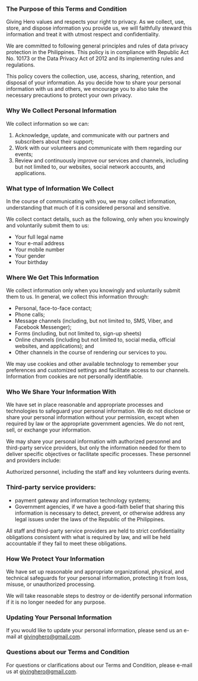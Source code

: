 ### The Purpose of this Terms and Condition

Giving Hero values and respects your right to privacy. As we collect, use, store, and dispose information you provide us, we will faithfully steward this information and treat it with utmost respect and confidentiality.

We are committed to following general principles and rules of data privacy protection in the Philippines. This policy is in compliance with Republic Act No. 10173 or the Data Privacy Act of 2012 and its implementing rules and regulations.

This policy covers the collection, use, access, sharing, retention, and disposal of your information. As you decide how to share your personal information with us and others, we encourage you to also take the necessary precautions to protect your own privacy.



### Why We Collect Personal Information

We collect information so we can:

1. Acknowledge, update, and communicate with our partners and subscribers about their support;
2. Work with our volunteers and communicate with them regarding our events;
3. Review and continuously improve our services and channels, including but not limited to, our websites, social network accounts, and applications.


### What type of Information We Collect

In the course of communicating with you, we may collect information, understanding that much of it is considered personal and sensitive.

We collect contact details, such as the following, only when you knowingly and voluntarily submit them to us:

- Your full legal name
- Your e-mail address
- Your mobile number
- Your gender
- Your birthday

### Where We Get This Information

We collect information only when you knowingly and voluntarily submit them to us. In general, we collect this information through:

- Personal, face-to-face contact;
- Phone calls;
- Message channels (including, but not limited to, SMS, Viber, and Facebook Messenger);
- Forms (including, but not limited to, sign-up sheets)
- Online channels (including but not limited to, social media, official websites, and applications); and
- Other channels in the course of rendering our services to you.

We may use cookies and other available technology to remember your preferences and customized settings and facilitate access to our channels. Information from cookies are not personally identifiable.



### Who We Share Your Information With

We have set in place reasonable and appropriate processes and technologies to safeguard your personal information. We do not disclose or share your personal information without your permission, except when required by law or the appropriate government agencies. We do not rent, sell, or exchange your information.


We may share your personal information with authorized personnel and third-party service providers, but only the information needed for them to deliver specific objectives or facilitate specific processes. These personnel and providers include:

Authorized personnel, including the staff and key volunteers during events.

### Third-party service providers:

- payment gateway and information technology systems; 
- Government agencies, if we have a good-faith belief that sharing this information is necessary to detect, prevent, or otherwise address any legal issues under the laws of the Republic of the Philippines.

All staff and third-party service providers are held to strict confidentiality obligations consistent with what is required by law, and will be held accountable if they fail to meet these obligations.



### How We Protect Your Information

We have set up reasonable and appropriate organizational, physical, and technical safeguards for your personal information, protecting it from loss, misuse, or unauthorized processing.

We will take reasonable steps to destroy or de-identify personal information if it is no longer needed for any purpose.



### Updating Your Personal Information

If you would like to update your personal information, please send us an e-mail at [givinghero@gmail.com](givinghero@gmail.com).



### Questions about our Terms and Condition

For questions or clarifications about our Terms and Condition, please e-mail us at [givinghero@gmail.com](givinghero@gmail.com).
